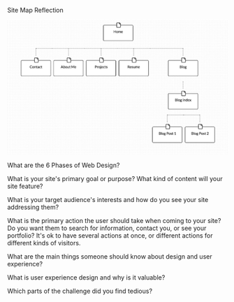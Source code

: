 Site Map Reflection


![alt text](imgs/site-map.png)


What are the 6 Phases of Web Design?


What is your site's primary goal or purpose? What kind of content will your site feature?


What is your target audience's interests and how do you see your site addressing them?


What is the primary action the user should take when coming to your site? Do you want them to search for information, contact you, or see your portfolio? It's ok to have several actions at once, or different actions for different kinds of visitors.


What are the main things someone should know about design and user experience?


What is user experience design and why is it valuable?


Which parts of the challenge did you find tedious?